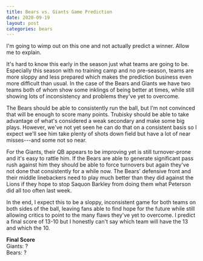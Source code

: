 ```yaml
---
title: Bears vs. Giants Game Prediction
date: 2020-09-19
layout: post
categories: bears
---
```


I'm going to wimp out on this one and not actually predict a winner. Allow me to explain. 

It's hard to know this early in the season just what teams are going to be. Especially this season with no training camp and no pre-season, teams are more sloppy and less prepared which makes the prediction business even more difficult than usual. In the case of the Bears and Giants we have two teams both of whom show some inklings of being better at times, while still showing lots of inconsistency and problems they've yet to overcome. 

The Bears should be able to consistently run the ball, but I'm not convinced that will be enough to score many points. Trubisky should be able to take advantage of what's considered a weak secondary and make some big plays. However, we've not yet seen he can do that on a consistent basis so I expect we'll see him take plenty of shots down field but have a lot of near misses---and some not so near.

For the Giants, their QB appears to be improving yet is still turnover-prone and it's easy to rattle him. If the Bears are able to generate significant pass rush against him they should be able to force turnovers but again they've not done that consistently for a while now. The Bears' defensive front and their middle linebackers need to play much better than they did against the Lions if they hope to stop Saquon Barkley from doing them what Peterson did all too often last week. 

In the end, I expect this to be a sloppy, inconsistent game for both teams on both sides of the ball, leaving fans able to find hope for the future while still allowing critics to point to the many flaws they've yet to overcome. I predict a final score of 13-10 but I honestly can't say which team will have the 13 and which the 10. 

**Final Score**<br />
Giants: ?<br />
Bears: ? 